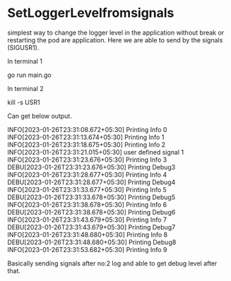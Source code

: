 # SetLoggerLevelfromsignals
simplest way to change the logger level in the application without break or restarting the pod are application. Here we are able to send by the signals (SIGUSR1).

In terminal 1

go run main.go

In terminal 2

kill -s USR1 <process id>

Can get below output. 

INFO[2023-01-26T23:31:08.672+05:30] Printing Info 0                              
INFO[2023-01-26T23:31:13.674+05:30] Printing Info 1                              
INFO[2023-01-26T23:31:18.675+05:30] Printing Info 2                              
INFO[2023-01-26T23:31:21.015+05:30] user defined signal 1                        
INFO[2023-01-26T23:31:23.676+05:30] Printing Info 3                              
DEBU[2023-01-26T23:31:23.676+05:30] Printing Debug3                              
INFO[2023-01-26T23:31:28.677+05:30] Printing Info 4                              
DEBU[2023-01-26T23:31:28.677+05:30] Printing Debug4                              
INFO[2023-01-26T23:31:33.677+05:30] Printing Info 5                              
DEBU[2023-01-26T23:31:33.678+05:30] Printing Debug5                              
INFO[2023-01-26T23:31:38.678+05:30] Printing Info 6                              
DEBU[2023-01-26T23:31:38.678+05:30] Printing Debug6                              
INFO[2023-01-26T23:31:43.679+05:30] Printing Info 7                              
DEBU[2023-01-26T23:31:43.679+05:30] Printing Debug7                              
INFO[2023-01-26T23:31:48.680+05:30] Printing Info 8                              
DEBU[2023-01-26T23:31:48.680+05:30] Printing Debug8                              
INFO[2023-01-26T23:31:53.682+05:30] Printing Info 9 


Basically sending signals after no:2 log and able to get debug level after that.
